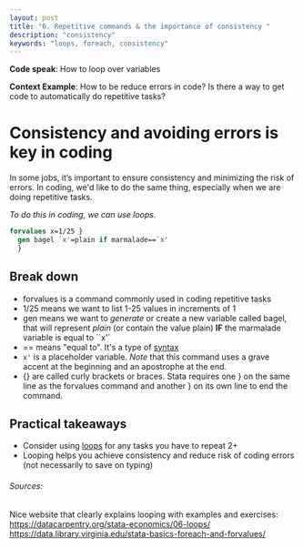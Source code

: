 ```yaml
---
layout: post
title: "6. Repetitive commands & the importance of consistency "
description: "consistency"
keywords: "loops, foreach, consistency"
---
```

**Code speak**: How to loop over variables

**Context Example**: How to be reduce errors in code? Is there a way to get code to automatically do repetitive tasks?

# Consistency and avoiding errors is key in coding
In some jobs, it’s important to ensure consistency and minimizing the risk of errors. In coding, we'd like to do the same thing, especially when we are doing repetitive tasks.

_To do this in coding, we can use loops._

```stata
forvalues x=1/25 }
  gen bagel `x'=plain if marmalade==`x'
  }
```
## Break down 
* forvalues is a command commonly used in coding repetitive tasks
* 1/25 means we want to list 1-25 values in increments of 1 
* gen means we want to _generate_ or create a new variable called bagel, that will represent _plain_ (or contain the value plain) **IF** the marmalade variable is equal to ``x'`
* == means "equal to". It's a type of [syntax](https://www.stata.com/manuals13/psyntax.pdf)
* ``x'`` is a placeholder variable. _Note_ that this command uses a grave accent at the beginning and an apostrophe at the end. 
* {} are called curly brackets or braces. Stata requires one } on the same line as the forvalues command and another } on its own line to end the command. 

## Practical takeaways 
* Consider using [loops](https://datacarpentry.org/stata-economics/06-loops/) for any tasks you have to repeat 2+ 
* Looping helps you achieve consistency and reduce risk of coding errors (not necessarily to save on typing)

###### Sources: 
Nice website that clearly explains looping with examples and exercises: https://datacarpentry.org/stata-economics/06-loops/
https://data.library.virginia.edu/stata-basics-foreach-and-forvalues/
